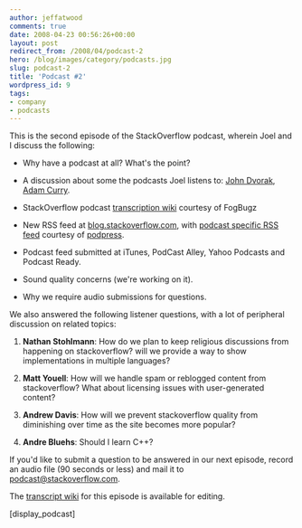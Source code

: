 ```yaml
---
author: jeffatwood
comments: true
date: 2008-04-23 00:56:26+00:00
layout: post
redirect_from: /2008/04/podcast-2
hero: /blog/images/category/podcasts.jpg
slug: podcast-2
title: 'Podcast #2'
wordpress_id: 9
tags:
- company
- podcasts
---
```



This is the second episode of the StackOverflow podcast, wherein Joel and I discuss the following:







  * Why have a podcast at all? What's the point?

  * A discussion about some the podcasts Joel listens to: [John Dvorak](http://www.crankygeeks.com/), [Adam Curry](http://www.dailysourcecode.com/).

  * StackOverflow podcast [transcription wiki](https://stackoverflow.fogbugz.com/?W4) courtesy of FogBugz

  * New RSS feed at [blog.stackoverflow.com](http://blog.stackoverflow.com/), with [podcast specific RSS feed](http://blog.stackoverflow.com/?feed=podcast) courtesy of [podpress](http://www.mightyseek.com/podpress).

  * Podcast feed submitted at iTunes, PodCast Alley, Yahoo Podcasts and Podcast Ready.

  * Sound quality concerns (we're working on it).

  * Why we require audio submissions for questions.




We also answered the following listener questions, with a lot of peripheral discussion on related topics:







  1. **Nathan Stohlmann**: How do we plan to keep religious discussions from happening on stackoverflow? will we provide a way to show implementations in multiple languages?

  2. **Matt Youell**: How will we handle spam or reblogged content from stackoverflow? What about licensing issues with user-generated content?

  3. **Andrew Davis**: How will we prevent stackoverflow quality from diminishing over time as the site becomes more popular?

  4. **Andre Bluehs**: Should I learn C++?




If you'd like to submit a question to be answered in our next episode, 
record an audio file (90 seconds or less) and mail it to [podcast@stackoverflow.com](mailto:podcast@stackoverflow.com).



The [transcript wiki](http://stackoverflow.fogbugz.com/default.asp?W12) for this episode is available for editing.



[display_podcast]

